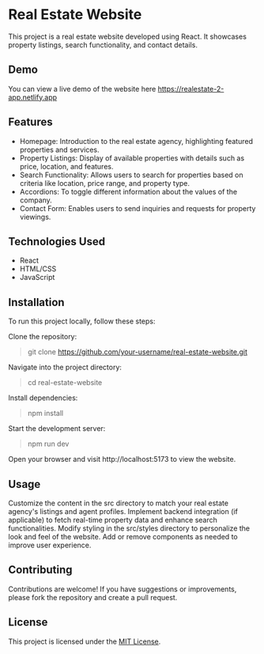 # Real Estate Website

This project is a real estate website developed using React. It showcases property listings, search functionality, and contact details.

## Demo
You can view a live demo of the website here https://realestate-2-app.netlify.app

## Features
- Homepage: Introduction to the real estate agency, highlighting featured properties and services.
- Property Listings: Display of available properties with details such as price, location, and features.
- Search Functionality: Allows users to search for properties based on criteria like location, price range, and property type.
- Accordions: To toggle different information about the values of the company.
- Contact Form: Enables users to send inquiries and requests for property viewings.
  
## Technologies Used
- React
- HTML/CSS
- JavaScript
  
## Installation
To run this project locally, follow these steps:

Clone the repository:

> git clone https://github.com/your-username/real-estate-website.git

Navigate into the project directory:

> cd real-estate-website

Install dependencies:

> npm install

Start the development server:

> npm run dev

Open your browser and visit http://localhost:5173 to view the website.

## Usage

Customize the content in the src directory to match your real estate agency's listings and agent profiles.
Implement backend integration (if applicable) to fetch real-time property data and enhance search functionalities.
Modify styling in the src/styles directory to personalize the look and feel of the website.
Add or remove components as needed to improve user experience.

## Contributing
Contributions are welcome! If you have suggestions or improvements, please fork the repository and create a pull request.

## License
This project is licensed under the [MIT License](https://opensource.org/licenses/MIT).


